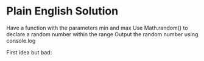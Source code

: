 # Plain English Solution
Have a function with the parameters min and max
Use Math.random() to declare a random number within the range
Output the random number using console.log


First idea but bad:
<!-- We can use date.now() to generate a time

We can then loop through the date.now() time until we get a number that is within the range of the min and max -->
